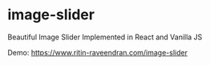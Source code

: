 # image-slider
Beautiful Image Slider Implemented in React and Vanilla JS

Demo: https://www.ritin-raveendran.com/image-slider
